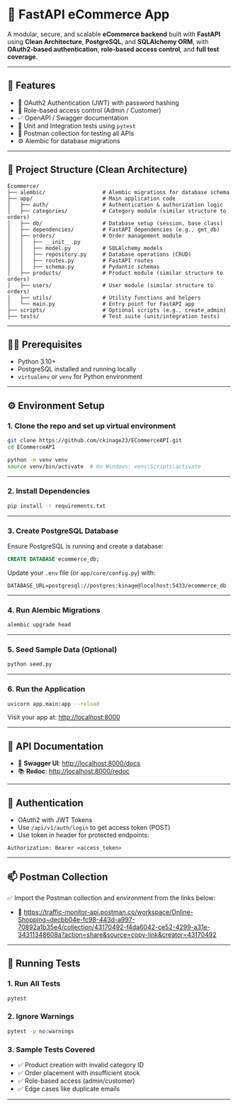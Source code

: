 
# 🛒 FastAPI eCommerce App

A modular, secure, and scalable **eCommerce backend** built with **FastAPI** using **Clean Architecture**, **PostgreSQL**, and **SQLAlchemy ORM**, with **OAuth2-based authentication**, **role-based access control**, and **full test coverage**.

---

## 🚀 Features

- 🔐 OAuth2 Authentication (JWT) with password hashing
- 👥 Role-based access control (Admin / Customer)
- ✅ OpenAPI / Swagger documentation
- 🧪 Unit and Integration tests using `pytest`
- 📄 Postman collection for testing all APIs
- ⚙️ Alembic for database migrations

---

## 📁 Project Structure (Clean Architecture)

```
Ecommerce/
├── alembic/                  # Alembic migrations for database schema
├── app/                      # Main application code
│   ├── auth/                 # Authentication & authorization logic
│   ├── categories/           # Category module (similar structure to orders)
│   ├── db/                   # Database setup (session, base class)
│   ├── dependencies/         # FastAPI dependencies (e.g., get_db)
│   ├── orders/               # Order management module
│   │   ├── __init__.py
│   │   ├── model.py          # SQLAlchemy models
│   │   ├── repository.py     # Database operations (CRUD)
│   │   ├── routes.py         # FastAPI routes
│   │   ├── schema.py         # Pydantic schemas
│   ├── products/             # Product module (similar structure to orders)
│   ├── users/                # User module (similar structure to orders)
│   ├── utils/                # Utility functions and helpers
│   └── main.py               # Entry point for FastAPI app
├── scripts/                  # Optional scripts (e.g., create_admin)
├── tests/                    # Test suite (unit/integration tests)
```

---

## 🧑‍💻 Prerequisites

- Python 3.10+
- PostgreSQL installed and running locally
- `virtualenv` or `venv` for Python environment

---

## ⚙️ Environment Setup

### 1. Clone the repo and set up virtual environment

```bash
git clone https://github.com/ckinage23/ECommerceAPI.git
cd ECommerceAPI

python -m venv venv
source venv/bin/activate  # On Windows: venv\Scripts\activate
```

---

### 2. Install Dependencies

```bash
pip install -r requirements.txt
```

---

### 3. Create PostgreSQL Database

Ensure PostgreSQL is running and create a database:

```sql
CREATE DATABASE ecommerce_db;
```

Update your `.env` file (or `app/core/config.py`) with:

```env
DATABASE_URL=postgresql://postgres:kinage@localhost:5433/ecommerce_db

```

---

### 4. Run Alembic Migrations

```bash
alembic upgrade head
```

---

### 5. Seed Sample Data (Optional)

```bash
python seed.py
```

---

### 6. Run the Application

```bash
uvicorn app.main:app --reload
```

Visit your app at: [http://localhost:8000](http://localhost:8000)

---

## 📘 API Documentation

- 🧾 **Swagger UI**: [http://localhost:8000/docs](http://localhost:8000/docs)
- 📚 **Redoc**: [http://localhost:8000/redoc](http://localhost:8000/redoc)

---

## 🔐 Authentication

- OAuth2 with JWT Tokens
- Use `/api/v1/auth/login` to get access token (POST)
- Use token in header for protected endpoints:

```http
Authorization: Bearer <access_token>
```

---

## 📫 Postman Collection

✅ Import the Postman collection and environment from the links below:

- 🔗 https://traffic-monitor-api.postman.co/workspace/Online-Shopping~decbb04e-fc98-443d-a997-70892a1b35e4/collection/43170492-f4da6042-ce52-4299-a31e-34311348608a?action=share&source=copy-link&creator=43170492

---

## 🧪 Running Tests

### 1. Run All Tests

```bash
pytest
````

### 2. Ignore Warnings

```bash
pytest -p no:warnings
```

### 3. Sample Tests Covered

- ✅ Product creation with invalid category ID
- ✅ Order placement with insufficient stock
- ✅ Role-based access (admin/customer)
- ✅ Edge cases like duplicate emails 

---


